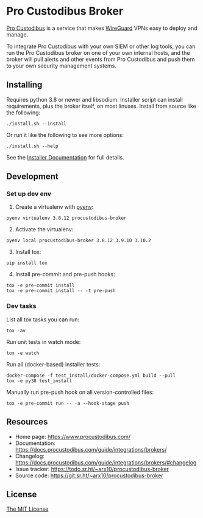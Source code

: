 Pro Custodibus Broker
=====================

[Pro Custodibus](https://www.procustodibus.com/) is a service that makes [WireGuard](https://www.wireguard.com/) VPNs easy to deploy and manage.

To integrate Pro Custodibus with your own SIEM or other log tools, you can run the Pro Custodibus broker on one of your own internal hosts, and the broker will pull alerts and other events from Pro Custodibus and push them to your own security management systems.


Installing
----------

Requires python 3.8 or newer and libsodium. Installer script can install requirements, plus the broker itself, on most linuxes. Install from source like the following:
```
./install.sh --install
```

Or run it like the following to see more options:
```
./install.sh --help
```

See the [Installer Documentation](https://docs.procustodibus.com/guide/integrations/brokers/#install) for full details.


Development
-----------

### Set up dev env

1. Create a virtualenv with [pyenv](https://github.com/pyenv/pyenv):
```
pyenv virtualenv 3.8.12 procustodibus-broker
```

2. Activate the virtualenv:
```
pyenv local procustodibus-broker 3.8.12 3.9.10 3.10.2
```

3. Install tox:
```
pip install tox
```

4. Install pre-commit and pre-push hooks:
```
tox -e pre-commit install
tox -e pre-commit install -- -t pre-push
```

### Dev tasks

List all tox tasks you can run:
```
tox -av
```

Run unit tests in watch mode:
```
tox -e watch
```

Run all (docker-based) installer tests:
```
docker-compose -f test_install/docker-compose.yml build --pull
tox -e py38 test_install
```

Manually run pre-push hook on all version-controlled files:
```
tox -e pre-commit run -- -a --hook-stage push
```


Resources
---------

* Home page: https://www.procustodibus.com/
* Documentation: https://docs.procustodibus.com/guide/integrations/brokers/
* Changelog: https://docs.procustodibus.com/guide/integrations/brokers/#changelog
* Issue tracker: https://todo.sr.ht/~arx10/procustodibus-broker
* Source code: https://git.sr.ht/~arx10/procustodibus-broker


License
-------

[The MIT License](https://git.sr.ht/~arx10/procustodibus-broker/tree/main/LICENSE)
